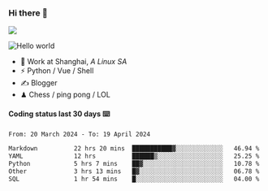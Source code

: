 ### Hi there 👋
![](https://komarev.com/ghpvc/?username=Xuhandsome)


<img src="https://github-readme-stats.vercel.app/api?username=XuHandsome&show_icons=true&theme=merko" alt="Hello world">

<br/>

- 🍻  Work at Shanghai, _A Linux SA_
- ⚡  Python / Vue / Shell
- ✍️  Blogger
- ♟  Chess / ping pong / LOL

#### Coding status last 30 days ⌨️

<!--START_SECTION:waka-->

```txt
From: 20 March 2024 - To: 19 April 2024

Markdown          22 hrs 20 mins  ███████████▓░░░░░░░░░░░░░   46.94 %
YAML              12 hrs          ██████▒░░░░░░░░░░░░░░░░░░   25.25 %
Python            5 hrs 7 mins    ██▓░░░░░░░░░░░░░░░░░░░░░░   10.78 %
Other             3 hrs 13 mins   █▓░░░░░░░░░░░░░░░░░░░░░░░   06.78 %
SQL               1 hr 54 mins    █░░░░░░░░░░░░░░░░░░░░░░░░   04.00 %
```

<!--END_SECTION:waka-->
